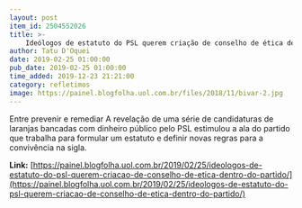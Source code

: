 ```yaml
---
layout: post
item_id: 2504552026
title: >-
    Ideólogos de estatuto do PSL querem criação de conselho de ética dentro do partido
author: Tatu D'Oquei
date: 2019-02-25 01:00:00
pub_date: 2019-02-25 01:00:00
time_added: 2019-12-23 21:21:00
category: refletimos
image: https://painel.blogfolha.uol.com.br/files/2018/11/bivar-2.jpg
---
```


Entre prevenir e remediar A revelação de uma série de candidaturas de laranjas bancadas com dinheiro público pelo PSL estimulou a ala do partido que trabalha para formular um estatuto e definir novas regras para a convivência na sigla.

**Link:** [https://painel.blogfolha.uol.com.br/2019/02/25/ideologos-de-estatuto-do-psl-querem-criacao-de-conselho-de-etica-dentro-do-partido/](https://painel.blogfolha.uol.com.br/2019/02/25/ideologos-de-estatuto-do-psl-querem-criacao-de-conselho-de-etica-dentro-do-partido/)


